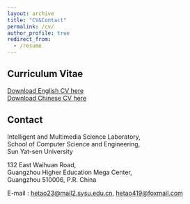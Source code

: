 ```yaml
---
layout: archive
title: "CV&Contact"
permalink: /cv/
author_profile: true
redirect_from:
  - /resume
---
```


Curriculum Vitae
--------
[Download English CV here]()    
[Download Chinese CV here]()  

Contact
--------
Intelligent and Multimedia Science Laboratory,  
School of Computer Science and Engineering,  
Sun Yat-sen University  

132 East Waihuan Road,  
Guangzhou Higher Education Mega Center,  
Guangzhou 510006, P.R. China  

E-mail : hetao23@mail2.sysu.edu.cn,  hetao419@foxmail.com  


